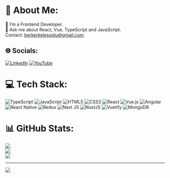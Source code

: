 # 💫 About Me:
🔭 I’m a Frontend Developer.<br>💬 Ask me about React, Vue, TypeScript and JavaScript.<br>Contact: berkerkelesoglu@gmail.com<br>


## 🌐 Socials:
[![LinkedIn](https://img.shields.io/badge/LinkedIn-%230077B5.svg?logo=linkedin&logoColor=white)](https://linkedin.com/in/berkerkelesoglu) [![YouTube](https://img.shields.io/badge/YouTube-%23FF0000.svg?logo=YouTube&logoColor=white)](https://youtube.com/@berkerkelesoglu732) 

# 💻 Tech Stack:
![TypeScript](https://img.shields.io/badge/typescript-%23007ACC.svg?style=for-the-badge&logo=typescript&logoColor=white) ![JavaScript](https://img.shields.io/badge/javascript-%23323330.svg?style=for-the-badge&logo=javascript&logoColor=%23F7DF1E) ![HTML5](https://img.shields.io/badge/html5-%23E34F26.svg?style=for-the-badge&logo=html5&logoColor=white) ![CSS3](https://img.shields.io/badge/css3-%231572B6.svg?style=for-the-badge&logo=css3&logoColor=white) ![React](https://img.shields.io/badge/react-%2320232a.svg?style=for-the-badge&logo=react&logoColor=%2361DAFB) ![Vue.js](https://img.shields.io/badge/vuejs-%2335495e.svg?style=for-the-badge&logo=vuedotjs&logoColor=%234FC08D) ![Angular](https://img.shields.io/badge/angular-%23DD0031.svg?style=for-the-badge&logo=angular&logoColor=white) ![React Native](https://img.shields.io/badge/react_native-%2320232a.svg?style=for-the-badge&logo=react&logoColor=%2361DAFB) ![Redux](https://img.shields.io/badge/redux-%23593d88.svg?style=for-the-badge&logo=redux&logoColor=white) ![Next JS](https://img.shields.io/badge/Next-black?style=for-the-badge&logo=next.js&logoColor=white) ![NuxtJS](https://img.shields.io/badge/Nuxt-black?style=for-the-badge&logo=nuxt.js&logoColor=white) ![Vuetify](https://img.shields.io/badge/Vuetify-1867C0?style=for-the-badge&logo=vuetify&logoColor=AEDDFF) ![MongoDB](https://img.shields.io/badge/MongoDB-%234ea94b.svg?style=for-the-badge&logo=mongodb&logoColor=white)
# 📊 GitHub Stats:
![](https://github-readme-stats.vercel.app/api?username=berkerkls&theme=dark&hide_border=true&include_all_commits=true&count_private=false)<br/>
![](https://github-readme-streak-stats.herokuapp.com/?user=berkerkls&theme=dark&hide_border=true)<br/>
![](https://github-readme-stats.vercel.app/api/top-langs/?username=berkerkls&theme=dark&hide_border=true&include_all_commits=true&count_private=false&layout=compact)

---
[![](https://visitcount.itsvg.in/api?id=berkerkls&icon=0&color=1)](https://visitcount.itsvg.in)

<!-- Proudly created with GPRM ( https://gprm.itsvg.in ) -->
